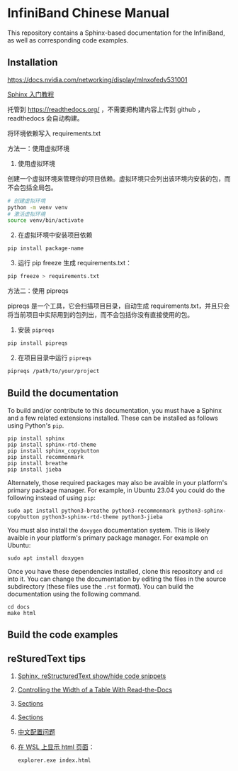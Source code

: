 <!-- TODO: build svg -->

# InfiniBand Chinese Manual

This repository contains a Sphinx-based documentation for the InfiniBand,
as well as corresponding code examples.

## Installation

https://docs.nvidia.com/networking/display/mlnxofedv531001

[Sphinx 入门教程](https://sphinx-chinese-tutorial.readthedocs.io/en/latest/)

托管到 https://readthedocs.org/ ，不需要把构建内容上传到 github ，readthedocs 会自动构建。

将环境依赖写入 requirements.txt

方法一：使用虚拟环境

1. 使用虚拟环境

创建一个虚拟环境来管理你的项目依赖。虚拟环境只会列出该环境内安装的包，而不会包括全局包。

```bash
# 创建虚拟环境
python -m venv venv
# 激活虚拟环境
source venv/bin/activate
```

2. 在虚拟环境中安装项目依赖

```bash
pip install package-name
```

3. 运行 pip freeze 生成 requirements.txt：

```bash
pip freeze > requirements.txt
```

方法二：使用 pipreqs

pipreqs 是一个工具，它会扫描项目目录，自动生成 requirements.txt，并且只会将当前项目中实际用到的包列出，而不会包括你没有直接使用的包。

1. 安装 `pipreqs`

```bash
pip install pipreqs
```

2. 在项目目录中运行 `pipreqs`

```bash
pipreqs /path/to/your/project
```

## Build the documentation

To build and/or contribute to this documentation, you must have a Sphinx and
a few related extensions installed. These can be installed as follows using
Python's `pip`.

```
pip install sphinx
pip install sphinx-rtd-theme
pip install sphinx_copybutton
pip install recommonmark
pip install breathe
pip install jieba
```

Alternately, those required packages may also be avaible in your
platform's primary package manager. For example, in Ubuntu 23.04 you
could do the following instead of using `pip`:

```
sudo apt install python3-breathe python3-recommonmark python3-sphinx-copybutton python3-sphinx-rtd-theme python3-jieba
```

You must also install the `doxygen` documentation system. This is likely
avaible in your platform's primary package manager. For example on Ubuntu:

```
sudo apt install doxygen
```

Once you have these dependencies installed, clone this
repository and `cd` into it. You can change the documentation
by editing the files in the source subdirectory (these files
use the `.rst` format). You can build the documentation using
the following command.

```
cd docs
make html
```

## Build the code examples


## reSturedText tips

1. [Sphinx, reStructuredText show/hide code snippets](https://stackoverflow.com/questions/2454577/sphinx-restructuredtext-show-hide-code-snippets)
2. [Controlling the Width of a Table With Read-the-Docs](https://knowyourtoolset.com/2018/02/controlling-the-width-of-a-table-with-read-the-docs/)
3. [Sections](https://documatt.com/restructuredtext-reference/element/section.html)
4. [Sections](https://docutils.sourceforge.io/docs/ref/rst/restructuredtext.html#sections)
5. [中文配置问题](https://iridescent.ink/HowToMakeDocs/Basic/Sphinx.html#secchinesesearchproblem)
6. [在 WSL 上显示 html 页面](https://www.reddit.com/r/bashonubuntuonwindows/comments/8teo9i/is_there_a_way_to_open_a_file_in_a_browser_from/)：

    ```bash
    explorer.exe index.html
    ```
